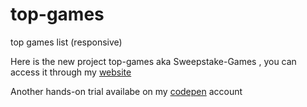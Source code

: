 # top-games
top games list (responsive)

Here is the new project top-games aka Sweepstake-Games ,
you can access it through my [website](https://sweepstake-games.vercel.app/)

Another hands-on trial availabe on my [codepen]() account
